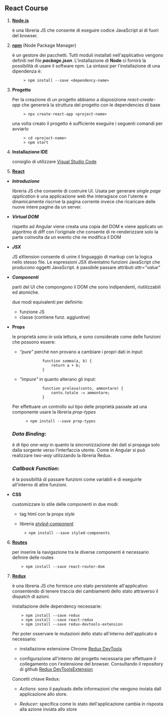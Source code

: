 ## React Course

1. [**Node.js**](https://nodejs.org/it/)
		
	è una libreria JS che consente di eseguire codice JavaScript al di fuori del browser.

2. [**npm**](https://www.npmjs.com/) (Node Package Manager)
	
	è un gestore dei pacchetti. Tutti moduli installati nell'applicativo vengono definiti nel file ***package.json***. 
	L'installazione di **Node** ci fornirà la possibilità di usare il software npm.
	La sintassi per l'installazione di una dipendenza è:

			> npm install --save <dependency-name>

3. **Progetto**

	Per la creazione di un progetto abbiamo a disposizione _react-create-app_ che genererà la struttura del progetto con le dependencies di base
	
	
			> npx create-react-app <project-name>

  	una volta creato il progetto è sufficiente eseguire i seguenti comandi per avviarlo
	
			> cd <project-name>
			> npm start

4. **Installazione IDE**

	consiglio di utilizzare [Visual Studio Code](https://code.visualstudio.com/download)

5. [**React**](https://reactjs.org/)

+  ***Introduzione***

	libreria JS che consente di costruire UI. Usata per generare *single page application*
	è una applicazione web the interagisce con l'utente e dinamicamente riscrive la pagina corrente invece che ricaricare delle nuove intere pagine da un server.
	
+ ***Virtual DOM***
    		
     rispetto ad Angular viene creata una copia del DOM e viene applicato un algoritmo di diff con l'originale che consente di re-renderizzare solo la parte coinvolta da un evento che ne modifica il DOM 
    	

+ ***JSX***
   		
   	JS eXtension consente di unire il linguaggio di markup con la logica nello stesso file. Le espressioni JSX diventatno funzioni JavaScript che producono oggetti JavaScript. è passibile passare attributi _*attr="value"*_

+ ***Componenti***

   	parti del UI che compongono il DOM che sono indipendenti, riutilizzabili ed atomiche.
		
	due modi equivalenti per definirle:
		
	- funzione JS
   	- classe (contiene funz. aggiuntive)

+ **Props**

	le proprietà sono in sola lettura, e sono considerate come delle funzioni che possono essere:
 
 	- *“pure”* perché non provano a cambiare i propri dati in input:

   					function somma(a, b) {
   						return a + b;
				    }

	- *"impure"* in quanto alterano gli input:

					function preleva(conto, ammontare) {
						conto.totale -= ammontare;
					}

	Per effettuare un controllo sul tipo delle proprietà passate ad una componente usare la libreria *prop-types*

			> npm install --save prop-types
				
	### *Data Binding*:
	 è di tipo *one-way* in quanto la sincronizzazione dei dati si propaga solo dalla sorgente verso l’interfaccia utente. Come in Angular si può realizzare *two-way* utilizzando la libreria Redux.

	 ### *Callback Function*:

	é la possibilità di passare funzioni come variabili e di eseguirle all'interno di altre funzioni.

+  **CSS** 
	
	customizzare lo stile delle componenti in due modi:

	- tag html con la props *style*
	- libreria [*styled-component*](https://www.styled-components.com/)

			> npm install --save styled-components

6.	[**Routes**](https://reacttraining.com/react-router/web/guides/quick-start)

	per inserire la navigazione tra le diverse componenti è necessario definire delle routes
	
			> npm install --save react-router-dom

7. 	[**Redux**](https://redux.js.org/)

	è una libreria JS che fornisce uno stato persistente all'applicativo consentendo di tenere traccia dei cambiamenti dello stato attraverso il dispatch di azioni. 

  	installazione delle dependency necessarie:
	
			> npm install --save redux
			> npm install --save react-redux
			> npm install --save redux-devtools-extension

  	Per poter osservare le mutazioni dello stato all'interno dell'applicato è necessario:
	- installazione estensione Chrome [Redux DevTools](https://chrome.google.com/webstore/detail/redux-devtools/lmhkpmbekcpmknklioeibfkpmmfibljd?hl=en)

	- configurazione all'interno del progetto necessaria per effettuare il collegamento con l'estensione del browser. Consultando il repository di github [Redux DevToolsExtension](https://github.com/zalmoxisus/redux-devtools-extension)

	Concetti chiave Redux:

	- *Actions*: sono il payloads delle informazioni che vengono inviata dall applicazione allo store.

	- *Reducer*: specifica come lo stato dell'applicazione cambia in risposta alla azione inviata allo store

